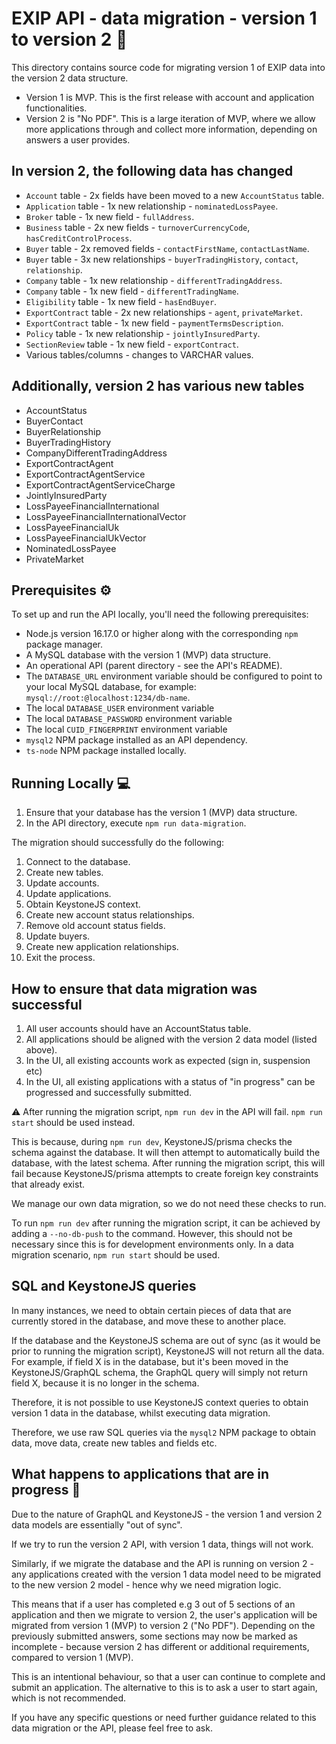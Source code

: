 # EXIP API - data migration - version 1 to version 2 :file_folder:

This directory contains source code for migrating version 1 of EXIP data into the version 2 data structure.

- Version 1 is MVP. This is the first release with account and application functionalities.
- Version 2 is "No PDF". This is a large iteration of MVP, where we allow more applications through and collect more information, depending on answers a user provides.

## In version 2, the following data has changed

- `Account` table - 2x fields have been moved to a new `AccountStatus` table.
- `Application` table - 1x new relationship - `nominatedLossPayee`.
- `Broker` table - 1x new field - `fullAddress`.
- `Business` table - 2x new fields - `turnoverCurrencyCode`, `hasCreditControlProcess`.
- `Buyer` table - 2x removed fields - `contactFirstName`, `contactLastName`.
- `Buyer` table - 3x new relationships - `buyerTradingHistory`, `contact`, `relationship`.
- `Company` table - 1x new relationship - `differentTradingAddress`.
- `Company` table - 1x new field - `differentTradingName`.
- `Eligibility` table - 1x new field - `hasEndBuyer`.
- `ExportContract` table - 2x new relationships - `agent`, `privateMarket`.
- `ExportContract` table - 1x new field - `paymentTermsDescription`.
- `Policy` table - 1x new relationship - `jointlyInsuredParty`.
- `SectionReview` table - 1x new field - `exportContract`.
- Various tables/columns - changes to VARCHAR values.

## Additionally, version 2 has various new tables

- AccountStatus
- BuyerContact
- BuyerRelationship
- BuyerTradingHistory
- CompanyDifferentTradingAddress
- ExportContractAgent
- ExportContractAgentService
- ExportContractAgentServiceCharge
- JointlyInsuredParty
- LossPayeeFinancialInternational
- LossPayeeFinancialInternationalVector
- LossPayeeFinancialUk
- LossPayeeFinancialUkVector
- NominatedLossPayee
- PrivateMarket

## Prerequisites :gear:

To set up and run the API locally, you'll need the following prerequisites:

- Node.js version 16.17.0 or higher along with the corresponding `npm` package manager.
- A MySQL database with the version 1 (MVP) data structure.
- An operational API (parent directory - see the API's README).
- The `DATABASE_URL` environment variable should be configured to point to your local MySQL database, for example: `mysql://root:@localhost:1234/db-name`.
- The local `DATABASE_USER` environment variable
- The local `DATABASE_PASSWORD` environment variable
- The local `CUID_FINGERPRINT` environment variable
- `mysql2` NPM package installed as an API dependency.
- `ts-node` NPM package installed locally.

## Running Locally :computer:

1. Ensure that your database has the version 1 (MVP) data structure.
2. In the API directory, execute `npm run data-migration`.

The migration should successfully do the following:

1. Connect to the database.
2. Create new tables.
3. Update accounts.
4. Update applications.
5. Obtain KeystoneJS context.
6. Create new account status relationships.
7. Remove old account status fields.
8. Update buyers.
9. Create new application relationships.
10. Exit the process.

## How to ensure that data migration was successful

1. All user accounts should have an AccountStatus table.
2. All applications should be aligned with the version 2 data model (listed above).
3. In the UI, all existing accounts work as expected (sign in, suspension etc)
4. In the UI, all existing applications with a status of "in progress" can be progressed and successfully submitted.

:warning: After running the migration script, `npm run dev` in the API will fail. `npm run start` should be used instead.

This is because, during `npm run dev`, KeystoneJS/prisma checks the schema against the database. It will then attempt to automatically build the database, with the latest schema. After running the migration script, this will fail because KeystoneJS/prisma attempts to create foreign key constraints that already exist.

We manage our own data migration, so we do not need these checks to run.

To run `npm run dev` after running the migration script, it can be achieved by adding a `--no-db-push` to the command. However, this should not be necessary since this is for development environments only. In a data migration scenario, `npm run start` should be used.

## SQL and KeystoneJS queries

In many instances, we need to obtain certain pieces of data that are currently stored in the database, and move these to another place.

If the database and the KeystoneJS schema are out of sync (as it would be prior to running the migration script), KeystoneJS will not return all the data. For example, if field X is in the database, but it's been moved in the KeystoneJS/GraphQL schema, the GraphQL query will simply not return field X, because it is no longer in the schema.

Therefore, it is not possible to use KeystoneJS context queries to obtain version 1 data in the database, whilst executing data migration.

Therefore, we use raw SQL queries via the `mysql2` NPM package to obtain data, move data, create new tables and fields etc.

## What happens to applications that are in progress :microscope:

Due to the nature of GraphQL and KeystoneJS - the version 1 and version 2 data models are essentially "out of sync".

If we try to run the version 2 API, with version 1 data, things will not work.

Similarly, if we migrate the database and the API is running on version 2 - any applications created with the version 1 data model need to be migrated to the new version 2 model - hence why we need migration logic.

This means that if a user has completed e.g 3 out of 5 sections of an application and then we migrate to version 2, the user's application will be migrated from version 1 (MVP) to version 2 ("No PDF"). Depending on the previously submitted answers, some sections may now be marked as incomplete - because version 2 has different or additional requirements, compared to version 1 (MVP).

This is an intentional behaviour, so that a user can continue to complete and submit an application. The alternative to this is to ask a user to start again, which is not recommended.

If you have any specific questions or need further guidance related to this data migration or the API, please feel free to ask.
